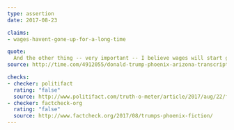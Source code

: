 ```yaml
---
type: assertion
date: 2017-08-23

claims:
- wages-havent-gone-up-for-a-long-time

quote:
  And the other thing -- very important -- I believe wages will start going up, because we now have the lowest unemployment rate we've had in 17 years, so you're going to see wages go up, right? They haven't gone up for a long time. I believe wages now, because the economy is doing so well with respect to employment and unemployment, I believe wages will start to go up, and I think that will have a tremendously positive impact on race relations.
source: http://time.com/4912055/donald-trump-phoenix-arizona-transcript/

checks:
- checker: politifact
  rating: "false"
  source: http://www.politifact.com/truth-o-meter/article/2017/aug/22/fact-checking-president-donald-trumps-campaign-ral/
- checker: factcheck-org
  rating: "false"
  source: http://www.factcheck.org/2017/08/trumps-phoenix-fiction/
---
```

